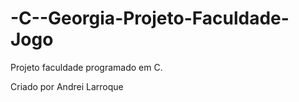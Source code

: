 # -C--Georgia-Projeto-Faculdade-Jogo
Projeto faculdade programado em C.

Criado por Andrei Larroque
